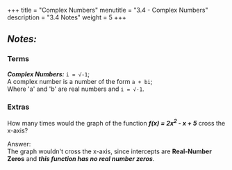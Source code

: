 +++
title = "Complex Numbers"
menutitle = "3.4 - Complex Numbers"
description = "3.4 Notes"
weight = 5
+++

## _Notes:_

### Terms

***Complex Numbers:*** `i = √-1`; <br/> A complex number is a number of the form `a + bi`; <br/> Where 'a' and 'b' are real numbers and `i = √-1`.

### Extras

How many times would the graph of the function ***f(x) = 2x<sup>2</sup> - x + 5*** cross the x-axis?

Answer: <br/> The graph wouldn't cross the x-axis, since intercepts are **Real-Number Zeros** and ***this function has no real number zeros***.
